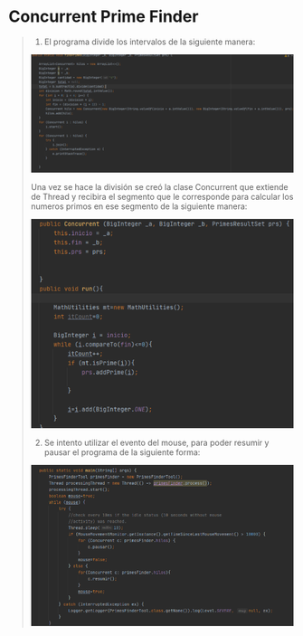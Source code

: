 # Concurrent Prime Finder

> 1. El programa divide los intervalos de la siguiente manera:
>
>   ![](img/division.png)
>
>   Una vez se hace la división se creó la clase Concurrent que extiende de Thread y recibira el segmento que le corresponde
>   para calcular los numeros primos en ese segmento de la siguiente manera:
>
>   ![](img/concurrent.png)
>
> 2. Se intento utilizar el evento del mouse, para poder resumir y pausar el programa de la siguiente forma:
>
>   ![](img/mouse.png)
>
>